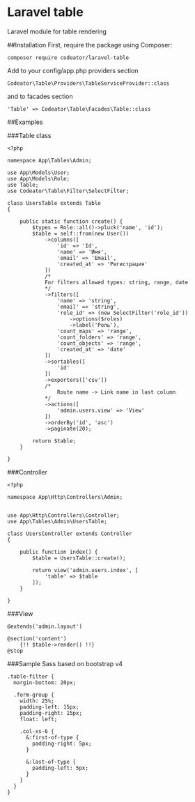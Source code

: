 # Laravel table
Laravel module for table rendering

##Installation
First, require the package using Composer:

`composer require codeator/laravel-table`

Add to your config/app.php providers section

`Codeator\Table\Providers\TableServiceProvider::class`

and to facades section

`'Table' => Codeator\Table\Facades\Table::class`

##Examples

###Table class

```
<?php

namespace App\Tables\Admin;

use App\Models\User;
use App\Models\Role;
use Table;
use Codeator\Table\Filter\SelectFilter;

class UsersTable extends Table
{

    public static function create() {
        $types = Role::all()->pluck('name', 'id');
        $table = self::from(new User())
            ->columns([
                'id' => 'Id',
                'name' => 'Имя',
                'email' => 'Email',                
                'created_at' => 'Регистрация'
            ])
            /*
            For filters allowed types: string, range, date
            */
            ->filters([
                'name' => 'string',
                'email' => 'string',
                'role_id' => (new SelectFilter('role_id'))
                    ->options($roles)
                    ->label('Роль'),
                'count_maps' => 'range',
                'count_folders' => 'range',
                'count_objects' => 'range',
                'created_at' => 'date'
            ])
            ->sortables([
                'id'
            ])
            ->exporters(['csv'])
            /*
                Route name -> Link name in last column
            */
            ->actions([
                'admin.users.view' => 'View'
            ])
            ->orderBy('id', 'asc')
            ->paginate(20);

        return $table;
    }

}
```

###Controller

```
<?php

namespace App\Http\Controllers\Admin;


use App\Http\Controllers\Controller;
use App\Tables\Admin\UsersTable;

class UsersController extends Controller
{

    public function index() {
        $table = UsersTable::create();

        return view('admin.users.index', [
            'table' => $table
        ]);
    }

}
```

###View

```
@extends('admin.layout')

@section('content')
    {!! $table->render() !!}
@stop
```

###Sample Sass based on bootstrap v4

```
.table-filter {
  margin-bottom: 20px;

  .form-group {
    width: 25%;
    padding-left: 15px;
    padding-right: 15px;
    float: left;

    .col-xs-6 {
      &:first-of-type {
        padding-right: 5px;
      }

      &:last-of-type {
        padding-left: 5px;
      }
    }
  }
}
```